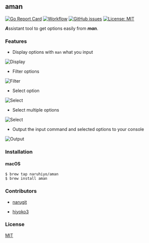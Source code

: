 ## aman

[![Go Report Card](https://goreportcard.com/badge/github.com/naruhiyo/aman)](https://goreportcard.com/report/github.com/naruhiyo/aman)
[![Workflow](https://github.com/naruhiyo/aman/workflows/reviewdog/badge.svg)](https://github.com/naruhiyo/aman/actions?query=workflow%3Areviewdog)
[![GitHub issues](https://img.shields.io/github/issues/naruhiyo/aman.svg)](https://github.com/naruhiyo/aman/issues)
[![License: MIT](https://img.shields.io/badge/license-MIT-teal.svg)](https://github.com/naruhiyo/aman/blob/master/LICENSE)

***A***ssistant tool to get options easily from ***man***.

### Features

- Display options with `man` what you input

![Display](https://user-images.githubusercontent.com/16721102/101240749-91455800-3734-11eb-9427-7ee94ef20606.gif)

- Filter options

![Filter](https://user-images.githubusercontent.com/16721102/101240747-90142b00-3734-11eb-9879-bd7fdc993b6a.gif)

- Select option

![Select](https://user-images.githubusercontent.com/16721102/101240742-88ed1d00-3734-11eb-9ff9-36943ef9419d.gif)

- Select multiple options

![Select](https://user-images.githubusercontent.com/28133383/102232345-56ac9e00-3f32-11eb-8260-15b99545f1b6.gif)

- Output the input command and selected options to your console

![Output](https://user-images.githubusercontent.com/16721102/101240745-8db1d100-3734-11eb-89f3-915a7f8a4a5b.gif)

### Installation

#### macOS
```console
$ brew tap naruhiyo/aman
$ brew install aman
```

### Contributors

- [narugit](https://github.com/narugit)

- [hiyoko3](https://github.com/hiyoko3)

### License

[MIT](https://github.com/naruhiyo/aman/blob/master/LICENSE)
